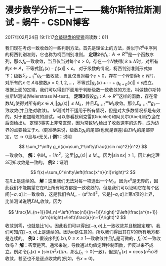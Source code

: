 
# 漫步数学分析二十二——魏尔斯特拉斯测试 - 蜗牛 - CSDN博客


2017年02月24日 19:11:17[会敲键盘的猩猩](https://me.csdn.net/u010182633)阅读数：611


我们现在考虑一致收敛的一些判别方法。首先是理论上的方法，类似于$R^n$中序列的柯西判别准则，它也称为柯西判别准则。
$\textbf{定理2}$令$f_k:A\to R^m$是一个函数序列，那么$f_k$一致收敛，当且仅当对每个$\varepsilon>0$，存在一个$N$使得$l,k\geq N$时，对所有的$x\in A$，不等式$\Vert f_k(x)-f_l(x)\Vert<\varepsilon$。
对于级数的情况，柯西判别准则形式如下：级数$\Sigma_{k=1}^\infty g_k$一致收敛，当且仅当对每个$\varepsilon>0$，存在一个$N$使得$k\geq N$时，对所有的$x\in A$与整数$p=0,1,2,\ldots$，不等式$\Vert g_k(x)+\cdots+g_{k+p}(x)\Vert<\varepsilon$成立。
根据上面的定理，我们可以得到下面用于判断级数一致收敛的方法，叫做魏尔斯特拉斯M测试(Weierstrass M-test)。
$\textbf{定理3}$假设$g_k:A\to R^m$这样的函数，存在常数$M_k$使得对所有的$x\in A,\Vert g_k(x)\Vert\leq M_k$，并且$\Sigma_{k=1}^\infty M_k$收敛。那么$\Sigma_{k=1}^\infty g_k$一致收敛(并且绝对收敛)。
$M$测试并不适用于所有情况，但是对大多数情况都是有效的。对于更加精炼的测试，可以参看狄利克雷(Dirichlet)和阿贝尔(Abel)测试(会在后面给出)。
定理3事实上非常直观，因为常数$M_k$给出了收敛速率的边界，成为边界的点要独立于$x$。(更准确来说，级数$\Sigma g_k$的尾部(也就是误差)由$\Sigma M_k$的尾部界定，它$\to 0$且与$x$无关。)
$\textbf{例1：}$说明

$$
\sum_1^\infty g_n(x)=\sum_1^\infty\frac{(\sin nx)^2}{n^2}
$$
一致收敛。
$\textbf{解：}$令$M_n=1/n^2$，这里$|g_n(x)|\leq M_n$，因为$|\sin nx|\leq 1$。因此由定理3可知收敛是一致的。
$\textbf{例2：}$证明

$$
f(x)=\sum_0^\infty\left(\frac{x^n}{n!}\right)^2
$$
在$R$上是连续的。
$\textbf{解：}$这里我们无法对每一项选出一个$M_n$，因为$x^n$是无界的，因此我们不能期望它在$R$上所有地方都是一致收敛的，但是我们可以证明它在每个区间$[-a,a]$上一致收敛，这是我们令$M_n=(a^n/n!)^2$，它是$[-a,a]$上第$n$项的上界，比值测试说明$\Sigma M_n$收敛，因为

$$
\frac{M_{n+1}}{M_n}=\left(\frac{n!}{(n+1)!}\right)^2\left(\frac{a^{n+1}}{a^n}\right)=\left(\frac{a}{n+1}\right)^2
$$
收敛到零，也就是比1小。因此我们可以得出$[-a,a]$上一致收敛并且根据定理1，我们可知$f$在$[-a,a]$上是连续的。因为$a$是任意的，所以我们得出其在$R$的所有地方都是连续的。
$\textbf{例3：}$假设序列$f_n(x),0\leq x\leq 1$一致收敛并且$f_n$是可微的，$f^{'}_n(x)$一致收敛吗？
$\textbf{解：}$答案是否。通常来说，导数通过均值定理控制函数，但反过来不成立。例如令$f_n(x)=[\sin(n^2x)]/n$，那么$f_n\to 0$(一致)，但是$f^{'}_n(x)=n\cos(n^2x)$不收敛，甚至也不是逐点收敛的(例如，令$x=0$)。


